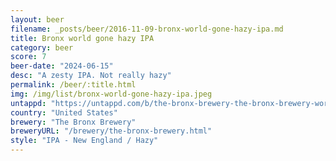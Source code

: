 ```yaml
---
layout: beer
filename: _posts/beer/2016-11-09-bronx-world-gone-hazy-ipa.md
title: Bronx world gone hazy IPA
category: beer
score: 7
beer-date: "2024-06-15"
desc: "A zesty IPA. Not really hazy"
permalink: /beer/:title.html
img: /img/list/bronx-world-gone-hazy-ipa.jpeg
untappd: "https://untappd.com/b/the-bronx-brewery-the-bronx-brewery-world-gone-hazy/2778729"
country: "United States"
brewery: "The Bronx Brewery"
breweryURL: "/brewery/the-bronx-brewery.html"
style: "IPA - New England / Hazy"
---
```

